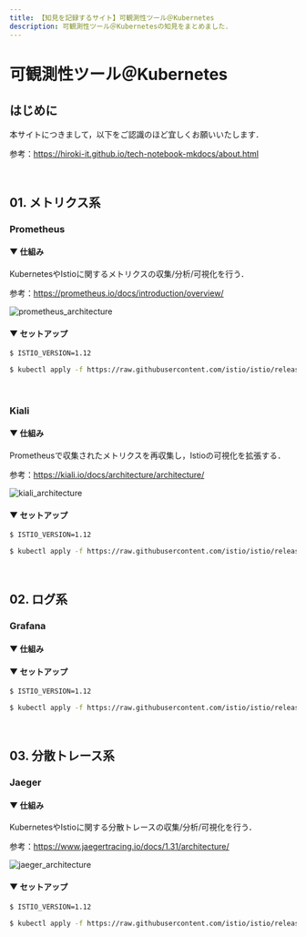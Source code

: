 ```yaml
---
title: 【知見を記録するサイト】可観測性ツール＠Kubernetes
description: 可観測性ツール＠Kubernetesの知見をまとめました．
---
```


# 可観測性ツール＠Kubernetes

## はじめに

本サイトにつきまして，以下をご認識のほど宜しくお願いいたします．

参考：https://hiroki-it.github.io/tech-notebook-mkdocs/about.html

<br>

## 01. メトリクス系

### Prometheus

#### ▼ 仕組み

KubernetesやIstioに関するメトリクスの収集/分析/可視化を行う．

参考：https://prometheus.io/docs/introduction/overview/

![prometheus_architecture](https://raw.githubusercontent.com/hiroki-it/tech-notebook/master/images/prometheus_architecture.png)

#### ▼ セットアップ

```bash
$ ISTIO_VERSION=1.12

$ kubectl apply -f https://raw.githubusercontent.com/istio/istio/release-${ISTIO_VERSION}/samples/addons/prometheus.yaml
```

<br>

### Kiali

#### ▼ 仕組み

Prometheusで収集されたメトリクスを再収集し，Istioの可視化を拡張する．

参考：https://kiali.io/docs/architecture/architecture/

![kiali_architecture](https://raw.githubusercontent.com/hiroki-it/tech-notebook/master/images/kiali_architecture.png)

#### ▼ セットアップ

```bash
$ ISTIO_VERSION=1.12

$ kubectl apply -f https://raw.githubusercontent.com/istio/istio/release-${ISTIO_VERSION}/samples/addons/kiali.yaml
```



<br>

## 02. ログ系

### Grafana

#### ▼ 仕組み

#### ▼ セットアップ

```bash
$ ISTIO_VERSION=1.12

$ kubectl apply -f https://raw.githubusercontent.com/istio/istio/release-${ISTIO_VERSION}/samples/addons/grafana.yaml
```

<br>

## 03. 分散トレース系

### Jaeger

#### ▼ 仕組み

KubernetesやIstioに関する分散トレースの収集/分析/可視化を行う．

参考：https://www.jaegertracing.io/docs/1.31/architecture/

![jaeger_architecture](https://raw.githubusercontent.com/hiroki-it/tech-notebook/master/images/jaeger_architecture.png)

#### ▼ セットアップ

```bash
$ ISTIO_VERSION=1.12

$ kubectl apply -f https://raw.githubusercontent.com/istio/istio/release-${ISTIO_VERSION}/samples/addons/jaeger.yaml
```

<br>